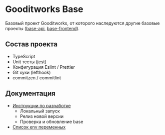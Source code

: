 # Gooditworks Base

Базовый проект Gooditworks, от которого наследуются другие базовые проекты ([base-api](https://github.com/gooditworks/base-api), [base-frontend](https://github.com/gooditworks/base-frontend)).

## Состав проекта

- TypeScript
- Unit тесты (jest)
- Конфигурация Eslint / Prettier
- Git хуки (lefthook)
- commitzen / commitlint

## Документация
- [Инструкции по разработке](docs/guides.md)
  - Локальный запуск
  - Релиз новой версии
  - Проверка и обновление base
- [Список env переменных](docs/env.md)
